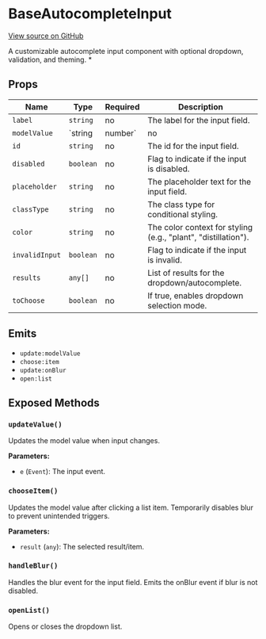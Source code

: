 # BaseAutocompleteInput

[View source on GitHub](https://github.com/DestillApp/main/blob/main/frontend/src/ui/BaseAutocompleteInput.vue)

A customizable autocomplete input component with optional dropdown, validation, and theming.
 *

## Props

| Name | Type | Required | Description |
|------|------|----------|-------------|
| `label` | `string` | no | The label for the input field. |
| `modelValue` | `string | number` | no | The model value bound to the input field. |
| `id` | `string` | no | The id for the input field. |
| `disabled` | `boolean` | no | Flag to indicate if the input is disabled. |
| `placeholder` | `string` | no | The placeholder text for the input field. |
| `classType` | `string` | no | The class type for conditional styling. |
| `color` | `string` | no | The color context for styling (e.g., "plant", "distillation"). |
| `invalidInput` | `boolean` | no | Flag to indicate if the input is invalid. |
| `results` | `any[]` | no | List of results for the dropdown/autocomplete. |
| `toChoose` | `boolean` | no | If true, enables dropdown selection mode. |

## Emits

- `update:modelValue`
- `choose:item`
- `update:onBlur`
- `open:list`

## Exposed Methods

### `updateValue()`
Updates the model value when input changes.

**Parameters:**
- `e` (`Event`): The input event.

### `chooseItem()`
Updates the model value after clicking a list item.
Temporarily disables blur to prevent unintended triggers.

**Parameters:**
- `result` (`any`): The selected result/item.

### `handleBlur()`
Handles the blur event for the input field.
Emits the onBlur event if blur is not disabled.

### `openList()`
Opens or closes the dropdown list.
